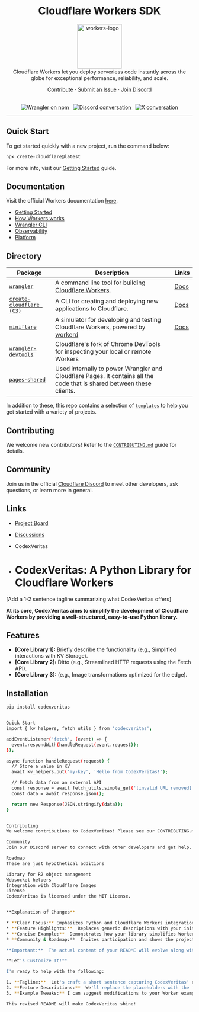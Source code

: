<h1 align="center">Cloudflare Workers SDK</h1>

<p align="center">
<img src="cloudflare-workers-outline.png" alt="workers-logo" width="120px" height="120px"/>
  <br>
  Cloudflare Workers let you deploy serverless code instantly across the globe for exceptional performance, reliability, and scale.
  <br>
</p>

<p align="center">
  <a href="CONTRIBUTING.md">Contribute</a>
  ·
  <a href="https://github.com/cloudflare/workers-sdk/issues">Submit an Issue</a>
  ·
  <a href="https://discord.cloudflare.com/">Join Discord</a>
  <br>
  <br>
</p>

<p align="center">
  <a href="https://www.npmjs.com/wrangler/">
    <img src="https://img.shields.io/npm/v/wrangler.svg?logo=npm&logoColor=fff&label=NPM+package&color=orange" alt="Wrangler on npm" />
  </a>&nbsp;
  <a href="https://discord.cloudflare.com/">
    <img src="https://img.shields.io/discord/595317990191398933.svg?logo=discord&logoColor=fff&label=Discord&color=7389d8" alt="Discord conversation" />
  </a>&nbsp;
  <a href="https://twitter.com/CloudflareDev">
    <img src="https://img.shields.io/twitter/follow/cloudflaredev" alt="X conversation" />
  </a>
</p>

<hr>

## Quick Start

To get started quickly with a new project, run the command below:

```bash
npx create-cloudflare@latest
```

For more info, visit our [Getting Started](https://developers.cloudflare.com/workers/get-started/guide/) guide.

## Documentation

Visit the official Workers documentation [here](https://developers.cloudflare.com/workers/).

- [Getting Started](https://developers.cloudflare.com/workers/get-started/guide/)
- [How Workers works](https://developers.cloudflare.com/workers/reference/how-workers-works/)
- [Wrangler CLI](https://developers.cloudflare.com/workers/wrangler/)
- [Observability](https://developers.cloudflare.com/workers/observability/)
- [Platform](https://developers.cloudflare.com/workers/platform/)

## Directory

| Package                                                                                                    | Description                                                                                                            | Links                                                           |
| ---------------------------------------------------------------------------------------------------------- | ---------------------------------------------------------------------------------------------------------------------- | --------------------------------------------------------------- |
| [`wrangler`](https://github.com/cloudflare/workers-sdk/tree/main/packages/wrangler)                        | A command line tool for building [Cloudflare Workers](https://workers.cloudflare.com/).                                | [Docs](https://developers.cloudflare.com/workers/wrangler/)     |
| [`create-cloudflare (C3)`](https://github.com/cloudflare/workers-sdk/tree/main/packages/create-cloudflare) | A CLI for creating and deploying new applications to Cloudflare.                                                       | [Docs](https://developers.cloudflare.com/pages/get-started/c3/) |
| [`miniflare`](https://github.com/cloudflare/workers-sdk/tree/main/packages/miniflare)                      | A simulator for developing and testing Cloudflare Workers, powered by [workerd](https://github.com/cloudflare/workerd) | [Docs](https://miniflare.dev)                                   |
| [`wrangler-devtools`](https://github.com/cloudflare/workers-sdk/tree/main/packages/wrangler-devtools)      | Cloudflare's fork of Chrome DevTools for inspecting your local or remote Workers                                       |                                                                 |
| [`pages-shared`](https://github.com/cloudflare/workers-sdk/tree/main/packages/pages-shared)                | Used internally to power Wrangler and Cloudflare Pages. It contains all the code that is shared between these clients. |                                                                 |

In addition to these, this repo contains a selection of [`templates`](https://github.com/cloudflare/workers-sdk/tree/main/templates) to help you get started with a variety of projects.

## Contributing

We welcome new contributors! Refer to the [`CONTRIBUTING.md`](/CONTRIBUTING.md) guide for details.

## Community

Join us in the official [Cloudflare Discord](https://discord.cloudflare.com/) to meet other developers, ask questions, or learn more in general.

## Links

- [Project Board](https://github.com/orgs/cloudflare/projects/1)
- [Discussions](https://github.com/cloudflare/workers-sdk/discussions)

- CodexVeritas
- # CodexVeritas: A Python Library for Cloudflare Workers

[Add a 1-2 sentence tagline summarizing what CodexVeritas offers]

**At its core, CodexVeritas aims to simplify the development of Cloudflare Workers by providing a well-structured, easy-to-use Python library.** 

## Features

* **[Core Library 1]:**  Briefly describe the functionality (e.g., Simplified interactions with KV Storage).
* **[Core Library 2]:**  Ditto (e.g., Streamlined HTTP requests using the Fetch API).
* **[Core Library 3]:**  (e.g., Image transformations optimized for the edge).

## Installation

```bash
pip install codexveritas 


Quick Start
import { kv_helpers, fetch_utils } from 'codexveritas';

addEventListener('fetch', (event) => {
  event.respondWith(handleRequest(event.request));
});

async function handleRequest(request) {
  // Store a value in KV
  await kv_helpers.put('my-key', 'Hello from CodexVeritas!');

  // Fetch data from an external API
  const response = await fetch_utils.simple_get('[invalid URL removed]');
  const data = await response.json();

  return new Response(JSON.stringify(data));
}


Contributing
We welcome contributions to CodexVeritas! Please see our CONTRIBUTING.md for guidelines.

Community
Join our Discord server to connect with other developers and get help. [Link to Discord]

Roadmap
These are just hypothetical additions

Library for R2 object management
Websocket helpers
Integration with Cloudflare Images
License
CodexVeritas is licensed under the MIT License.


**Explanation of Changes**

* **Clear Focus:** Emphasizes Python and Cloudflare Workers integration.
* **Feature Highlights:**  Replaces generic descriptions with your initial library offerings.
* **Concise Example:**  Demonstrates how your library simplifies Worker code.
* **Community & Roadmap:**  Invites participation and shows the project's direction.

**Important:**  The actual content of your README will evolve along with your library's functionality.

**Let's Customize It!**

I'm ready to help with the following:

1. **Tagline:**  Let's craft a short sentence capturing CodexVeritas' essence.
2. **Feature Descriptions:**  We'll replace the placeholders with the first libraries you're building.
3. **Example Tweaks:** I can suggest modifications to your Worker example to make it even more compelling.

This revised README will make CodexVeritas shine! 

